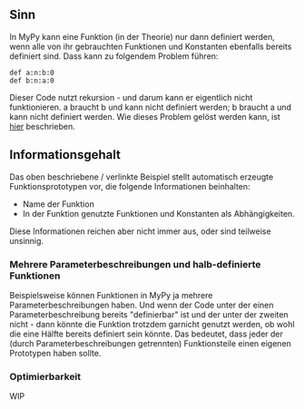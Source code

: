 ## Sinn
In MyPy kann eine Funktion (in der Theorie) nur dann definiert werden, wenn alle von ihr gebrauchten Funktionen und Konstanten ebenfalls
bereits definiert sind. Dass kann zu folgendem Problem führen:
```
def a:n:b:0
def b:n:a:0
```
Dieser Code nutzt rekursion - und darum kann er eigentlich nicht funktionieren. a braucht b und kann nicht definiert werden; b braucht a
und kann nicht definiert werden. Wie dieses Problem gelöst werden kann, ist
[hier](https://github.com/coalang-soft/experiments/blob/master/mypy/de_veraenderung.md#problematische-verhältnisse) beschrieben.

## Informationsgehalt
Das oben beschriebene / verlinkte Beispiel stellt automatisch erzeugte Funktionsprototypen vor, die folgende Informationen beinhalten:
* Name der Funktion
* In der Funktion genutzte Funktionen und Konstanten als Abhängigkeiten.

Diese Informationen reichen aber nicht immer aus, oder sind teilweise unsinnig.

### Mehrere Parameterbeschreibungen und halb-definierte Funktionen
Beispielsweise können Funktionen in MyPy ja mehrere
Parameterbeschreibungen haben. Und wenn der Code unter der einen Parameterbeschreibung bereits "definierbar" ist und der unter der
zweiten nicht - dann könnte die Funktion trotzdem garnicht genutzt werden, ob wohl die eine Hälfte bereits definiert sein könnte.
Das bedeutet, dass jeder der (durch Parameterbeschreibungen getrennten) Funktionsteile einen eigenen Prototypen haben sollte.

### Optimierbarkeit
WIP
